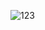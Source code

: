 ![123](https://user-images.githubusercontent.com/113006353/200755352-b86d4d9f-1ed7-4a05-8da7-68d363e4b6d4.png)
